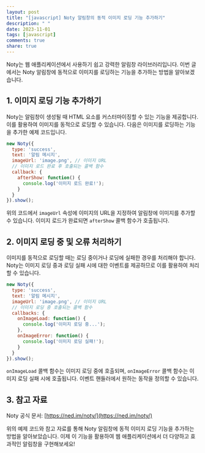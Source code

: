 ```yaml
---
layout: post
title: "[javascript] Noty 알림창의 동적 이미지 로딩 기능 추가하기"
description: " "
date: 2023-11-01
tags: [javascript]
comments: true
share: true
---
```


Noty는 웹 애플리케이션에서 사용하기 쉽고 강력한 알림창 라이브러리입니다. 이번 글에서는 Noty 알림창에 동적으로 이미지를 로딩하는 기능을 추가하는 방법을 알아보겠습니다.

## 1. 이미지 로딩 기능 추가하기

Noty는 알림창이 생성될 때 HTML 요소를 커스터마이징할 수 있는 기능을 제공합니다. 이를 활용하여 이미지를 동적으로 로딩할 수 있습니다. 다음은 이미지를 로딩하는 기능을 추가한 예제 코드입니다.

```javascript
new Noty({
  type: 'success',
  text: '알림 메시지',
  imageUrl: 'image.png', // 이미지 URL
  // 이미지 로드 완료 후 호출되는 콜백 함수
  callback: {
    afterShow: function() {
      console.log('이미지 로드 완료!');
    }
  }
}).show();
```

위의 코드에서 `imageUrl` 속성에 이미지의 URL을 지정하여 알림창에 이미지를 추가할 수 있습니다. 이미지 로드가 완료되면 `afterShow` 콜백 함수가 호출됩니다.

## 2. 이미지 로딩 중 및 오류 처리하기

이미지를 동적으로 로딩할 때는 로딩 중이거나 로딩에 실패한 경우를 처리해야 합니다. Noty는 이미지 로딩 중과 로딩 실패 시에 대한 이벤트를 제공하므로 이를 활용하여 처리할 수 있습니다.

```javascript
new Noty({
  type: 'success',
  text: '알림 메시지',
  imageUrl: 'image.png', // 이미지 URL
  // 이미지 로딩 중 호출되는 콜백 함수
  callbacks: {
    onImageLoad: function() {
      console.log('이미지 로딩 중...');
    },
    onImageError: function() {
      console.log('이미지 로딩 실패!');
    }
  }
}).show();
```

`onImageLoad` 콜백 함수는 이미지 로딩 중에 호출되며, `onImageError` 콜백 함수는 이미지 로딩 실패 시에 호출됩니다. 이벤트 핸들러에서 원하는 동작을 정의할 수 있습니다.

## 3. 참고 자료

Noty 공식 문서: [https://ned.im/noty/](https://ned.im/noty/)

위의 예제 코드와 참고 자료를 통해 Noty 알림창에 동적 이미지 로딩 기능을 추가하는 방법을 알아보았습니다. 이제 이 기능을 활용하여 웹 애플리케이션에서 더 다양하고 효과적인 알림창을 구현해보세요!